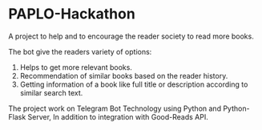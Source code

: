# PAPLO-Hackathon

A project to help and to encourage the reader society to read more books. 

The bot give the readers variety of options:  
1. Helps to get more relevant books. 
2. Recommendation of similar books based on the reader history. 
3. Getting information of a book like full title or description according to similar search text.  

The project work on Telegram Bot Technology using Python and Python-Flask Server, In addition to integration with Good-Reads API.

